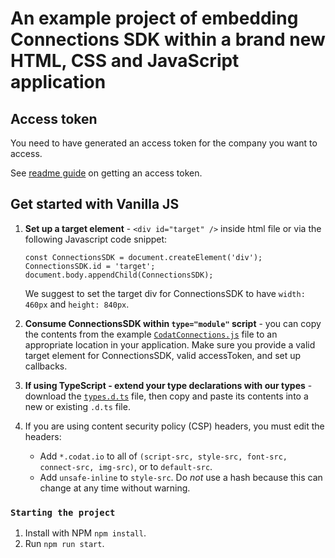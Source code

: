 # An example project of embedding Connections SDK within a brand new HTML, CSS and JavaScript application

## Access token

You need to have generated an access token for the company you want to access.

See <a href="https://github.com/codatio/sdk-connections/tree/main#generate-an-access-token" target="_blank">readme guide</a> on getting an access token.

## Get started with Vanilla JS

1. **Set up a target element** - `<div id="target" />` inside html file or via the following Javascript code snippet:

   ```
   const ConnectionsSDK = document.createElement('div');
   ConnectionsSDK.id = 'target';
   document.body.appendChild(ConnectionsSDK);
   ``` 

   We suggest to set the target div for ConnectionsSDK to have `width: 460px` and `height: 840px`.
2.  **Consume ConnectionsSDK within `type="module"` script** - you can copy the contents from the example <a href="https://github.com/codatio/sdk-connections/blob/main/snippets/CodatConnections.js" target="_blank">`CodatConnections.js`</a> file to an appropriate location in your application. Make sure you provide a valid target element for ConnectionsSDK, valid accessToken, and set up callbacks.
3. **If using TypeScript - extend your type declarations with our types** - download the <a href="https://github.com/codatio/sdk-connections/blob/main/snippets/types.d.ts" target="_blank"> `types.d.ts`</a> file, then copy and paste its contents into a new or existing `.d.ts` file.
4. If you are using content security policy (CSP) headers, you must edit the headers:
      * Add `*.codat.io` to all of `(script-src, style-src, font-src, connect-src, img-src)`, or to `default-src`.
      * Add `unsafe-inline` to `style-src`. Do *not* use a hash because this can change at any time without warning.
  

### `Starting the project`

1. Install with NPM `npm install`.
2. Run `npm run start`.

